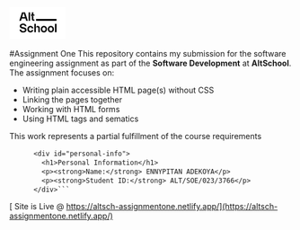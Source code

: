 ![AltSch logo](Altschool-Logo.png)

#Assignment One
This repository contains my submission for the software engineering assignment as part of the **Software Development** at **AltSchool**. The assignment focuses on:

- Writing plain accessible HTML page(s) without CSS
- Linking the pages together
- Working with HTML forms
- Using HTML tags and sematics

This work represents a partial fulfillment of the course requirements

````<section id="personal-info" aria-labelledby="personal-info">
      <div id="personal-info">
        <h1>Personal Information</h1>
        <p><strong>Name:</strong> ENNYPITAN ADEKOYA</p>
        <p><strong>Student ID:</strong> ALT/SOE/023/3766</p>
      </div>```
````

[ Site is Live @ https://altsch-assignmentone.netlify.app/](https://altsch-assignmentone.netlify.app/)
